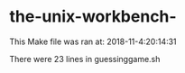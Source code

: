# the-unix-workbench-
This Make file was ran at: 2018-11-4:20:14:31

There were 23 lines in guessinggame.sh 

